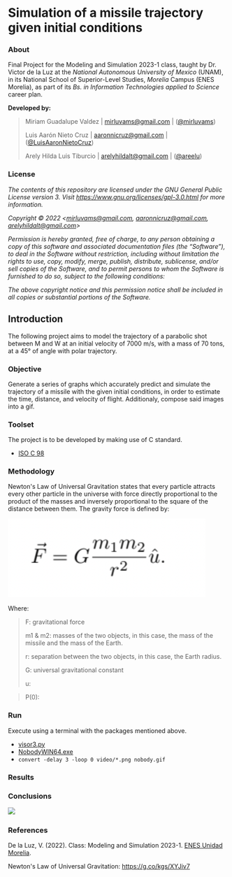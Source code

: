 # Simulation of a missile trajectory given initial conditions
### About
Final Project for the Modeling and Simulation 2023-1 class, taught by Dr. Victor de la Luz at the _National Autonomous University of Mexico_ (UNAM), in its  National School of Superior-Level Studies, _Morelia_ Campus (ENES Morelia), as part of its _Bs. in Information Technologies applied to Science_ career plan.

**Developed by:**
> 
> Miriam Guadalupe Valdez | mirluvams@gmail.com | ([@mirluvams](https://github.com/mirluvams))
> 
> Luis Aarón Nieto Cruz | aaronnicruz@gmail.com | ([@LuisAaronNietoCruz](https://github.com/LuisAaronNietoCruz))
> 
> Arely Hilda Luis Tiburcio  | arelyhildalt@gmail.com | ([@areelu](https://github.com/areelu))


### License

*The contents of this repository are licensed under the GNU General Public License version 3. Visit https://www.gnu.org/licenses/gpl-3.0.html for more information.*

*Copyright © 2022 <mirluvams@gmail.com, aaronnicruz@gmail.com, arelyhildalt@gmail.com>*

*Permission is hereby granted, free of charge, to any person obtaining a copy of this software and associated documentation files (the “Software”), to deal in the Software without restriction, including without limitation the rights to use, copy, modify, merge, publish, distribute, sublicense, and/or sell copies of the Software, and to permit persons to whom the Software is furnished to do so, subject to the following conditions:*

*The above copyright notice and this permission notice shall be included in all copies or substantial portions of the Software.*


## Introduction
The following project aims to model the trajectory of a parabolic shot between M and W at an initial velocity of 7000 m/s, with a mass of 70 tons, at a 45° of angle with polar trajectory.

### Objective
Generate a series of graphs which accurately predict and simulate the trajectory of a missile with the given initial conditions, in order to estimate the time, distance, and velocity of flight. Additionaly, compose said images into a gif.


### Toolset
The project is to be developed by making use of C standard.
* [ISO C 98](https://www.iso.org/standards.html)

### Methodology
Newton's Law of Universal Gravitation states that every particle attracts every other particle in the universe with force directly proportional to the product of the masses and inversely proportional to the square of the distance between them. The gravity force is defined by:

![](gravity_force.png)


Where:
> F: gravitational force
> 
> m1 & m2: masses of the two objects, in this case, the mass of the missile and the mass of the Earth.
> 
> r: separation between the two objects, in this case, the Earth radius.
> 
> G: universal gravitational constant
> 
>u:
>

>
> P(0): 

### Run
Execute using a terminal with the packages mentioned above. 
* [visor3.py](visor3d.py)
* [NobodyWIN64.exe](NobodyWIN64.exe)
* `convert -delay 3 -loop 0 video/*.png nobody.gif`


### Results

### Conclusions
![](NO_nbody.gif)

### References 
De la Luz, V. (2022). Class: Modeling and Simulation 2023-1. [ENES Unidad Morelia](https://www.enesmorelia.unam.mx/).

Newton's Law of Universal Gravitation: https://g.co/kgs/XYJiv7


